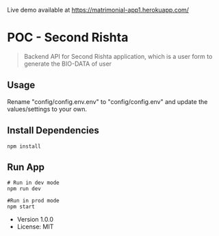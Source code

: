 Live demo available at https://matrimonial-app1.herokuapp.com/

# POC - Second Rishta

> Backend API for Second Rishta application, which is a user form to generate the BIO-DATA of user

## Usage

Rename "config/config.env.env" to "config/config.env" and update the values/settings to your own.

## Install Dependencies
```
npm install
```

## Run App
```
# Run in dev mode
npm run dev

#Run in prod mode
npm start
```

- Version 1.0.0
- License: MIT
